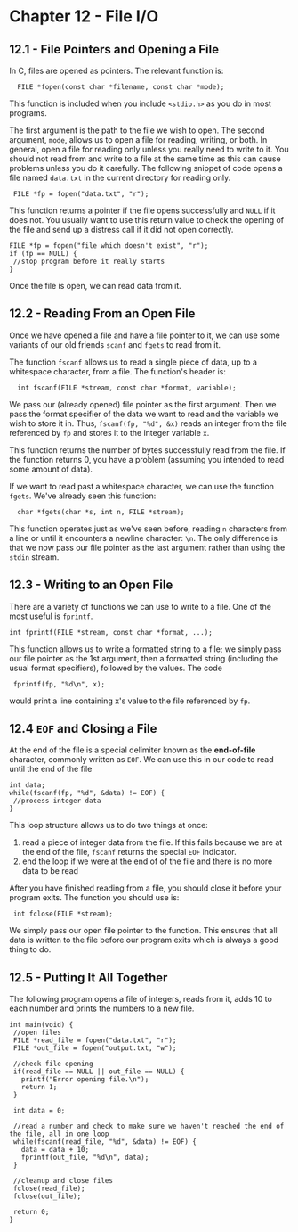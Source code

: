 # Chapter 12 - File I/O

## 12.1 - File Pointers and Opening a File
In C, files are opened as pointers.  The relevant function is:

```
  FILE *fopen(const char *filename, const char *mode);
```
 
This function is included when you include `<stdio.h>` as you do in most programs.
 
The first argument is the path to the file we wish to open. The second argument, `mode`, allows us to open a file for reading, writing, or both.  In general, open a file for reading only unless you really need to write to it.  You should not read from and write to a file at the same time as this can cause problems unless you do it carefully.  The following snippet of code opens a file named `data.txt` in the current directory for reading only.
 
```
 FILE *fp = fopen("data.txt", "r");
```
 
This function returns a pointer if the file opens successfully and `NULL` if it does not.  You usually want to use this return value to check the opening of the file and send up a distress call if it did not open correctly.
 
```
FILE *fp = fopen("file which doesn't exist", "r");
if (fp == NULL) {
 //stop program before it really starts
}
```
Once the file is open, we can read data from it. 
  
## 12.2 - Reading From an Open File
Once we have opened a file and have a file pointer to it, we can use some variants of our old friends `scanf` and `fgets` to read from it.
 
The function `fscanf` allows us to read a single piece of data, up to a whitespace character, from a file.  The function's header is:
```
  int fscanf(FILE *stream, const char *format, variable);
```
We pass our (already opened) file pointer as the first argument.  Then we pass the format specifier of the data we want to read and the variable we wish to store it in.  Thus, ```fscanf(fp, "%d", &x)``` reads an integer from the file referenced by `fp` and stores it to the integer variable `x`.
 
This function returns the number of bytes successfully read from the file.  If the function returns 0, you have a problem (assuming you intended to read some amount of data).
 
If we want to read past a whitespace character, we can use the function `fgets`.  We've already seen this function:
 
```
  char *fgets(char *s, int n, FILE *stream);
```
This function operates just as we've seen before, reading `n` characters from a line or until it encounters a newline character: `\n`.  The only difference is that we now pass our file pointer as the last argument rather than using the `stdin` stream.
 
 
## 12.3 - Writing to an Open File
There are a variety of functions we can use to write to a file.  One of the most useful is `fprintf`.  
 
```
int fprintf(FILE *stream, const char *format, ...);
```
This function allows us to write a formatted string to a file; we simply pass our file pointer as the 1st argument, then a formatted string (including the usual format specifiers), followed by the values.  The code
 
```
 fprintf(fp, "%d\n", x);
```
would print a line containing x's value to the file referenced by `fp`.

## 12.4 `EOF` and Closing a File
 
At the end of the file is a special delimiter known as the **end-of-file** character, commonly written as `EOF`.  We can use this in our code to read until the end of the file

```
int data;
while(fscanf(fp, "%d", &data) != EOF) {
 //process integer data
}
```

This loop structure allows us to do two things at once:
1. read a piece of integer data from the file.  If this fails because we are at the end of the file, `fscanf` returns the special `EOF` indicator.
2. end the loop if we were at the end of of the file and there is no more data to be read

After you have finished reading from a file, you should close it before your program exits.  The function you should use is:
 
```
 int fclose(FILE *stream);
```
 
 We simply pass our open file pointer to the function.  This ensures that all data is written to the file before our program exits which is always a good thing to do.
 
## 12.5 - Putting It All Together
The following program opens a file of integers, reads from it, adds 10 to each number and prints the numbers to a new file.
 
```
int main(void) {
 //open files
 FILE *read_file = fopen("data.txt", "r");
 FILE *out_file = fopen("output.txt, "w");
 
 //check file opening
 if(read_file == NULL || out_file == NULL) {
   printf("Error opening file.\n");
   return 1;
 }
 
 int data = 0;
 
 //read a number and check to make sure we haven't reached the end of the file, all in one loop
 while(fscanf(read_file, "%d", &data) != EOF) {
   data = data + 10;
   fprintf(out_file, "%d\n", data);
 }
 
 //cleanup and close files
 fclose(read_file);
 fclose(out_file);
 
 return 0;
} 
```
